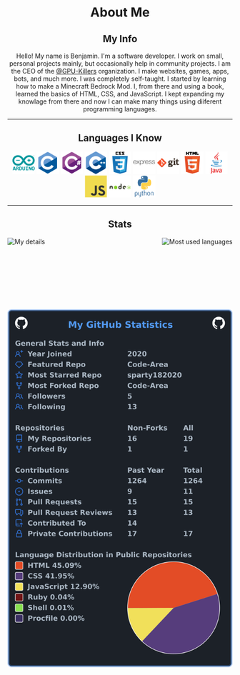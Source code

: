 <div align="center">
  <h1>About Me</h1>

  <h2>My Info</h2>
Hello! My name is Benjamin. I'm a software developer. I work on small, personal projects mainly, but occasionally help in community projects. I am the CEO of the <a href="https://github.com/GPU-Killers" target="_blank">@GPU-Killers</a> organization. I make websites, games, apps, bots, and much more. I was completely self-taught. I started by learning how to make a Minecraft Bedrock Mod. I, from there and using a book, learned the basics of HTML, CSS, and JavaScript. I kept expanding my knowlage from there and now I can make many things using diiferent programming languages.
  <hr>
  <h2>Languages I Know</h2>

  <p>
    <img src="https://raw.githubusercontent.com/devicons/devicon/master/icons/arduino/arduino-original-wordmark.svg" alt="Arduino Icon" width="50px" height="50px"/>
    <img src="https://raw.githubusercontent.com/devicons/devicon/master/icons/c/c-original.svg" alt="C Icon" width="50px" height="50px"/>
    <img src="https://raw.githubusercontent.com/devicons/devicon/master/icons/csharp/csharp-original.svg" alt="C# Icon" width="50px" height="50px"/>
    <img src="https://raw.githubusercontent.com/devicons/devicon/master/icons/cplusplus/cplusplus-original.svg" alt="C++ Icon" width="50px" height="50px"/>
    <img src="https://raw.githubusercontent.com/devicons/devicon/master/icons/css3/css3-original-wordmark.svg" alt="CSS Icon" width="50px" height="50px"/>
    <img src="https://raw.githubusercontent.com/devicons/devicon/master/icons/express/express-original-wordmark.svg" alt="Express.JS Icon" width="50px" height="50px"/>
    <img src="https://raw.githubusercontent.com/devicons/devicon/master/icons/git/git-original-wordmark.svg" alt="Git Icon" width="50px" height="50px"/>
    <img src="https://raw.githubusercontent.com/devicons/devicon/master/icons/html5/html5-original-wordmark.svg" alt="HTML Icon" width="50px" height="50px"/>
    <img src="https://raw.githubusercontent.com/devicons/devicon/master/icons/java/java-original-wordmark.svg" alt="Java Icon" width="50px" height="50px"/>
    <img src="https://raw.githubusercontent.com/devicons/devicon/master/icons/javascript/javascript-original.svg" alt="JavaScript Icon" width="50px" height="50px"/>
    <img src="https://raw.githubusercontent.com/devicons/devicon/master/icons/nodejs/nodejs-original-wordmark.svg" alt="Node.JS Icon" width="50px" height="50px"/>
    <img src="https://raw.githubusercontent.com/devicons/devicon/master/icons/python/python-original-wordmark.svg" alt="Python Icon" width="50px" height="50px"/>
  </p>
  
  <hr>
  <h2>Stats</h2>
  <p>
    <img src="https://github-readme-stats.vercel.app/api?username=sparty182020&show_icons=true&count_private=true&include_all_commits=false&text_color=000000&bg_color=45,ff0000,0000ff&ring_color=00fb10&border_color=000000" alt="My details" align="left" height="160px"/>
    <img src="https://github-readme-stats.vercel.app/api/top-langs/?username=sparty182020&langs_count=3&theme=dark&layout=compact&border_color=000000" alt="Most used languages" align="right" height="160px"/>
  </p>
    <img src="images/userstats.svg" alt="user stats" align="center"/>
</div>
